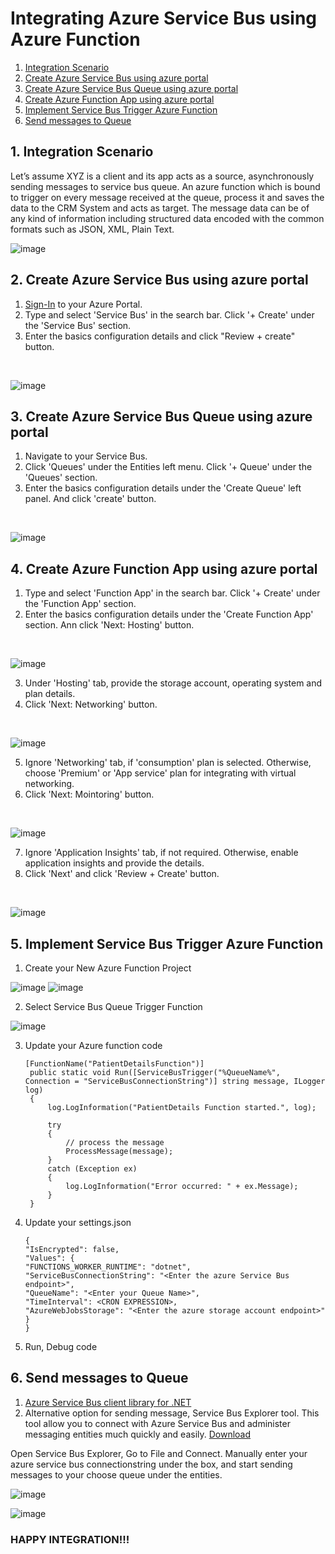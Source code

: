 # Integrating Azure Service Bus using Azure Function

1. [ Integration Scenario ](#aIntScenario)
2. [ Create Azure Service Bus using azure portal  ](#aServiceBus)
3. [ Create Azure Service Bus Queue using azure portal](#aServiceBusQueue)
4. [ Create Azure Function App using azure portal  ](#aFunctionApp)
5. [ Implement Service Bus Trigger Azure Function ](#aFunctionTrigger)
6. [ Send messages to Queue ](#aSendMessage)


<a name="aIntScenario"></a>
##	1. Integration Scenario 
 
Let’s assume XYZ is a client and its app acts as a source, asynchronously sending messages to service bus queue. An azure function which is bound to trigger on every message received at the queue, process it and saves the data to the CRM System and acts as target. The message data can be of any kind of information including structured data encoded with the common formats such as JSON, XML, Plain Text.

![image](https://user-images.githubusercontent.com/3272780/142763934-92a679d9-3b91-4828-8d53-d925f658d742.png)


<a name="aServiceBus"></a>
##	2. Create Azure Service Bus using azure portal

1. [Sign-In](http://portal.azure/) to your Azure Portal.
2. Type and select 'Service Bus' in the search bar. Click '+ Create' under the 'Service Bus' section.
3. Enter the basics configuration details and click "Review + create" button.
</br>

![image](https://user-images.githubusercontent.com/3272780/142761298-3a71057e-0023-4d4d-bf3c-4d09a04d3cc3.png)


<a name="aServiceBusQueue"></a>
##	3. Create Azure Service Bus Queue using azure portal

1. Navigate to your Service Bus. 
2. Click 'Queues' under the Entities left menu. Click '+ Queue' under the 'Queues' section.
3. Enter the basics configuration details under the 'Create Queue' left panel. And click 'create' button.
</br>

![image](https://user-images.githubusercontent.com/3272780/142761304-1eccaaf9-9ba0-4f8e-8d5e-4210825ff6a6.png)

<a name="aFunctionApp"></a>
##	4. Create Azure Function App using azure portal

1. Type and select 'Function App' in the search bar. Click '+ Create' under the 'Function App' section.
2. Enter the basics configuration details under the 'Create Function App' section. Ann click 'Next: Hosting' button.
</br>

![image](https://user-images.githubusercontent.com/3272780/142761308-573b5138-7df3-4dca-95bc-a0dee0a76a6a.png)

3. Under 'Hosting' tab, provide the storage account, operating system and plan details. 
4. Click 'Next: Networking' button.
<br/>

![image](https://user-images.githubusercontent.com/3272780/142761312-d515340d-62fc-4c44-a2d4-24ba20d0f450.png)

5. Ignore 'Networking' tab, if 'consumption' plan is selected. Otherwise, choose 'Premium' or 'App service' plan for integrating with virtual networking.
6. Click 'Next: Mointoring' button.
<br/>

![image](https://user-images.githubusercontent.com/3272780/142761327-e06522cb-1de4-4fd2-b572-1e43c768d27f.png)

7. Ignore 'Application Insights' tab, if not required. Otherwise, enable application insights and provide the details.
8. Click 'Next' and click 'Review + Create' button.
<br/>

![image](https://user-images.githubusercontent.com/3272780/142761342-bfddb1ff-9d29-4426-aa13-c4bce4c16cb1.png)

<a name="aFunctionTrigger"></a>
##	5. Implement Service Bus Trigger Azure Function

1. Create your New Azure Function Project

![image](https://user-images.githubusercontent.com/3272780/140976100-1c692449-83af-4c2f-98fd-20b85eaf1f75.png)
![image](https://user-images.githubusercontent.com/3272780/140976139-4627c375-bcce-4e16-bd9f-a1d7d17e6c76.png)

2. Select Service Bus Queue Trigger Function

![image](https://user-images.githubusercontent.com/3272780/140976176-f4177471-32b6-4c30-af9a-b2eb285402e6.png)

3. Update your Azure function code  

       [FunctionName("PatientDetailsFunction")]
        public static void Run([ServiceBusTrigger("%QueueName%", Connection = "ServiceBusConnectionString")] string message, ILogger log)
        {
            log.LogInformation("PatientDetails Function started.", log);

            try
            {  
                // process the message
                ProcessMessage(message);
            }
            catch (Exception ex)
            {
                log.LogInformation("Error occurred: " + ex.Message);
            }
        }

4. Update your settings.json 
 
       {
       "IsEncrypted": false,
       "Values": {
       "FUNCTIONS_WORKER_RUNTIME": "dotnet",
       "ServiceBusConnectionString": "<Enter the azure Service Bus endpoint>",
       "QueueName": "<Enter your Queue Name>",
       "TimeInterval": <CRON EXPRESSION>,
       "AzureWebJobsStorage": "<Enter the azure storage account endpoint>"
       }
       }      
     

5. Run, Debug code

<a name="aSendMessage"></a>
##	6. Send messages to Queue

1. [Azure Service Bus client library for .NET](https://github.com/Azure/azure-sdk-for-net/blob/Azure.Messaging.ServiceBus_7.5.0/sdk/servicebus/Azure.Messaging.ServiceBus/README.md#send-and-receive-a-message)
2. Alternative option for sending message, Service Bus Explorer tool. This tool allow you to connect with Azure Service Bus and administer messaging entities much quickly and easily. [Download](https://aka.ms/servicebusexplorer)

Open Service Bus Explorer, Go to File and Connect. Manually enter your azure service bus connectionstring under the box, and start sending messages to your choose queue under the entities.

![image](https://user-images.githubusercontent.com/3272780/140977978-62a95c98-8f0c-4522-88bc-3857b5630761.png)

![image](https://user-images.githubusercontent.com/3272780/140978051-b617ba3b-2684-4f73-8d79-c1ee868a8801.png)

### HAPPY INTEGRATION!!!
